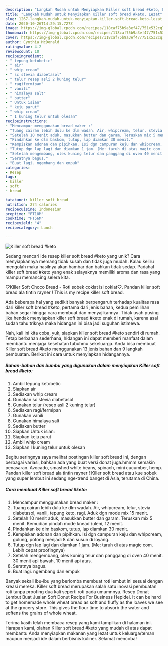 ```yaml
---
description: "Langkah Mudah untuk Menyiapkan Killer soft bread #keto, Lezat"
title: "Langkah Mudah untuk Menyiapkan Killer soft bread #keto, Lezat"
slug: 1267-langkah-mudah-untuk-menyiapkan-killer-soft-bread-keto-lezat
date: 2020-10-26T14:29:15.727Z
image: https://img-global.cpcdn.com/recipes/118caf75b9a3ef47/751x532cq70/killer-soft-bread-keto-foto-resep-utama.jpg
thumbnail: https://img-global.cpcdn.com/recipes/118caf75b9a3ef47/751x532cq70/killer-soft-bread-keto-foto-resep-utama.jpg
cover: https://img-global.cpcdn.com/recipes/118caf75b9a3ef47/751x532cq70/killer-soft-bread-keto-foto-resep-utama.jpg
author: Cynthia McDonald
ratingvalue: 4.2
reviewcount: 10
recipeingredient:
- " tepung ketobetic"
- " air"
- " whip cream"
- " sc stevia diabetasol"
- " telur resep asli 2 kuning telur"
- " ragifermipan"
- " vanili"
- " himalaya salt"
- " butter"
- " Untuk isian"
- " keju parut"
- " whip cream"
- " I kuning telur untuk olesan"
recipeinstructions:
- "Mencampur menggunakan bread maker :"
- "Tuang cairan lebih dulu ke dlm wadah. Air, whipcream, telur, stevia diabetasol, vanili, tepung keto, ragi. Aduk dgn mode mix 15 menit."
- "Setelah 10 menit aduk, masukkan butter dan garam. Teruskan mix 5 menit. Kemudian pindah mode knead /uleni, 12 menit."
- "Pindahkan ke dlm baskom, tutup, lap diamkan 30 menit."
- "Kempiskan adonan dan pipihkan. Isi dgn campuran keju dan whipcream, gulung, potong menjadi 8 dan susun di loyang."
- "Tutup dgn lap lagi dan diamkan 1 jam. (Me: taruh di atas magic com. Lebih cepat proofingnya)"
- "Setelah mengembang, oles kuning telur dan panggang di oven 40 menit. 30 menit api bawah, 10 menit api atas."
- "Seratnya bagus."
- "Buat lagi. ngembang dan empuk"
categories:
- Resep
tags:
- killer
- soft
- bread

katakunci: killer soft bread 
nutrition: 274 calories
recipecuisine: Indonesian
preptime: "PT18M"
cooktime: "PT56M"
recipeyield: "4"
recipecategory: Lunch

---
```



![Killer soft bread #keto](https://img-global.cpcdn.com/recipes/118caf75b9a3ef47/751x532cq70/killer-soft-bread-keto-foto-resep-utama.jpg)

Sedang mencari ide resep killer soft bread #keto yang unik? Cara menyiapkannya memang tidak susah dan tidak juga mudah. Kalau keliru mengolah maka hasilnya akan hambar dan bahkan tidak sedap. Padahal killer soft bread #keto yang enak selayaknya memiliki aroma dan rasa yang mampu memancing selera kita.

♡Killer Soft Choco Bread - Roti sobek coklat isi coklat♡. Pandan killer soft bread ala tintin rayner ! This is my recipe killer soft bread.

Ada beberapa hal yang sedikit banyak berpengaruh terhadap kualitas rasa dari killer soft bread #keto, pertama dari jenis bahan, kedua pemilihan bahan segar hingga cara membuat dan menyajikannya. Tidak usah pusing jika hendak menyiapkan killer soft bread #keto enak di rumah, karena asal sudah tahu triknya maka hidangan ini bisa jadi suguhan istimewa.


Nah, kali ini kita coba, yuk, siapkan killer soft bread #keto sendiri di rumah. Tetap berbahan sederhana, hidangan ini dapat memberi manfaat dalam membantu menjaga kesehatan tubuhmu sekeluarga. Anda bisa membuat Killer soft bread #keto menggunakan 13 jenis bahan dan 9 langkah pembuatan. Berikut ini cara untuk menyiapkan hidangannya.

<!--inarticleads1-->

##### Bahan-bahan dan bumbu yang digunakan dalam menyiapkan Killer soft bread #keto:

1. Ambil  tepung ketobetic
1. Siapkan  air
1. Sediakan  whip cream
1. Gunakan  sc stevia diabetasol
1. Gunakan  telur (resep asli 2 kuning telur)
1. Sediakan  ragi/fermipan
1. Gunakan  vanili
1. Gunakan  himalaya salt
1. Sediakan  butter
1. Siapkan  Untuk isian:
1. Siapkan  keju parut
1. Ambil  whip cream
1. Siapkan  I kuning telur untuk olesan


Begitu seringnya saya melihat postingan killer soft bread ini, dengan berbagai variasi, bahkan ada yang buat versi donat juga.hmmm semakin penasaran. Avocado, smashed white beans, spinach, mini cucumber, hemp. Pandan killer soft bread ala tintin rayner ! Killer soft bread atau kue sobek yang super lembut ini sedang nge-trend banget di Asia, terutama di China. 

<!--inarticleads2-->

##### Cara membuat Killer soft bread #keto:

1. Mencampur menggunakan bread maker :
1. Tuang cairan lebih dulu ke dlm wadah. Air, whipcream, telur, stevia diabetasol, vanili, tepung keto, ragi. Aduk dgn mode mix 15 menit.
1. Setelah 10 menit aduk, masukkan butter dan garam. Teruskan mix 5 menit. Kemudian pindah mode knead /uleni, 12 menit.
1. Pindahkan ke dlm baskom, tutup, lap diamkan 30 menit.
1. Kempiskan adonan dan pipihkan. Isi dgn campuran keju dan whipcream, gulung, potong menjadi 8 dan susun di loyang.
1. Tutup dgn lap lagi dan diamkan 1 jam. (Me: taruh di atas magic com. Lebih cepat proofingnya)
1. Setelah mengembang, oles kuning telur dan panggang di oven 40 menit. 30 menit api bawah, 10 menit api atas.
1. Seratnya bagus.
1. Buat lagi. ngembang dan empuk


Banyak sekali ibu-ibu yang berlomba membuat roti lembut ini sesuai dengan kreasi mereka. Killer soft bread merupakan salah satu inovasi pembuatan roti tanpa proofing dua kali seperti roti pada umumnnya. Resep Donat Lembut Buat Jualan Soft Donut Recipe For Business Hepidei. It can be hard to get homemade whole wheat bread as soft and fluffy as the loaves we see at the grocery store. This gives the flour time to absorb the water and softens the grains of whole wheat. 

Terima kasih telah membaca resep yang kami tampilkan di halaman ini. Harapan kami, olahan Killer soft bread #keto yang mudah di atas dapat membantu Anda menyiapkan makanan yang lezat untuk keluarga/teman maupun menjadi ide dalam berbisnis kuliner. Selamat mencoba!
